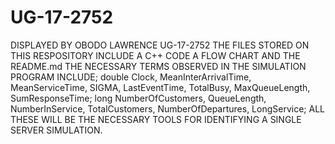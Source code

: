 # UG-17-2752
DISPLAYED BY OBODO LAWRENCE UG-17-2752 
THE FILES STORED ON THIS RESPOSITORY INCLUDE
A C++ CODE A FLOW CHART AND THE README.md 
THE NECESSARY TERMS OBSERVED IN THE SIMULATION PROGRAM INCLUDE;
double Clock, MeanInterArrivalTime, MeanServiceTime, SIGMA, LastEventTime, TotalBusy, MaxQueueLength, SumResponseTime; long NumberOfCustomers, QueueLength, NumberInService, TotalCustomers, NumberOfDepartures, LongService; ALL THESE WILL BE THE NECESSARY TOOLS FOR IDENTIFYING A SINGLE SERVER SIMULATION.
